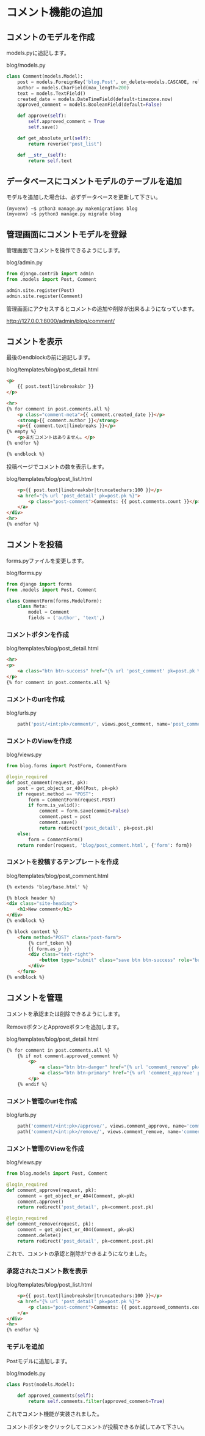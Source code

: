 # コメント機能の追加

## コメントのモデルを作成

models.pyに追記します。

blog/models.py
```python
class Comment(models.Model):
	post = models.ForeignKey('blog.Post', on_delete=models.CASCADE, related_name='comments')
	author = models.CharField(max_length=200)
	text = models.TextField()
	created_date = models.DateTimeField(default=timezone.now)
	approved_comment = models.BooleanField(default=False)

	def approve(self):
		self.approved_comment = True
		self.save()

	def get_absolute_url(self):
		return reverse("post_list")

	def __str__(self):
		return self.text
```

## データベースにコメントモデルのテーブルを追加

モデルを追加した場合は、必ずデータベースを更新して下さい。

```
(myvenv) ~$ pthon3 manage.py makemigrations blog
(myvenv) ~$ python3 manage.py migrate blog
```
## 管理画面にコメントモデルを登録

管理画面でコメントを操作できるようにします。

blog/admin.py
```python
from django.contrib import admin
from .models import Post, Comment

admin.site.register(Post)
admin.site.register(Comment)
```

管理画面にアクセスするとコメントの追加や削除が出来るようになっています。

http://127.0.0.1:8000/admin/blog/comment/

## コメントを表示

最後のendblockの前に追記します。

blog/templates/blog/post_detail.html
```html
<p>
  	{{ post.text|linebreaksbr }}
</p>

<hr>
{% for comment in post.comments.all %}
	<p class="comment-meta">{{ comment.created_date }}</p>
	<strong>{{ comment.author }}</strong>
	<p>{{ comment.text|linebreaks }}</p>
{% empty %}
  	<p>まだコメントはありません。</p>
{% endfor %}

{% endblock %}
```

投稿ページでコメントの数を表示します。

blog/templates/blog/post_list.html
```html
	<p>{{ post.text|linebreaksbr|truncatechars:100 }}</p>
	<a href="{% url 'post_detail' pk=post.pk %}">
		<p class="post-comment">Comments: {{ post.comments.count }}</p>
	</a>
</div>
<hr>
{% endfor %}
```

## コメントを投稿

forms.pyファイルを変更します。

blog/forms.py
```python
from django import forms
from .models import Post, Comment

class CommentForm(forms.ModelForm):
	class Meta:
		model = Comment
		fields = ('author', 'text',)
```

### コメントボタンを作成

blog/templates/blog/post_detail.html
```html
<hr>
<p>
  	<a class="btn btn-success" href="{% url 'post_comment' pk=post.pk %}" role="button">Add comment</a>
</p>
{% for comment in post.comments.all %}
```

### コメントのurlを作成

blog/urls.py
```python
  	path('post/<int:pk>/comment/', views.post_comment, name='post_comment'),
```

### コメントのViewを作成

blog/views.py
```python
from blog.forms import PostForm, CommentForm

@login_required
def post_comment(request, pk):
	post = get_object_or_404(Post, pk=pk)
	if request.method == "POST":
		form = CommentForm(request.POST)
		if form.is_valid():
			comment = form.save(commit=False)
			comment.post = post
			comment.save()
			return redirect('post_detail', pk=post.pk)
	else:
		form = CommentForm()
	return render(request, 'blog/post_comment.html', {'form': form})
```

### コメントを投稿するテンプレートを作成

blog/templates/blog/post_comment.html
```html
{% extends 'blog/base.html' %}

{% block header %}
<div class="site-heading">
  	<h1>New comment</h1>
</div>
{% endblock %}

{% block content %}
	<form method="POST" class="post-form">
		{% csrf_token %}
		{{ form.as_p }}
		<div class="text-right">
			<button type="submit" class="save btn btn-success" role="button">Send</button>
		</div>
	</form>
{% endblock %}
```

## コメントを管理

コメントを承認または削除できるようにします。

RemoveボタンとApproveボタンを追加します。

blog/templates/blog/post_detail.html
```html
{% for comment in post.comments.all %}
	{% if not comment.approved_comment %}
		<p>
			<a class="btn btn-danger" href="{% url 'comment_remove' pk=comment.pk %}" role="button">Remove</a>
			<a class="btn btn-primary" href="{% url 'comment_approve' pk=comment.pk %}" role="button">Approve</a>
		</p>
	{% endif %}
```

### コメント管理のurlを作成

blog/urls.py
```python
 	path('comment/<int:pk>/approve/', views.comment_approve, name='comment_approve'),
  	path('comment/<int:pk>/remove/', views.comment_remove, name='comment_remove'),
```

### コメント管理のViewを作成

blog/views.py
```python
from blog.models import Post, Comment

@login_required
def comment_approve(request, pk):
	comment = get_object_or_404(Comment, pk=pk)
	comment.approve()
	return redirect('post_detail', pk=comment.post.pk)

@login_required
def comment_remove(request, pk):
	comment = get_object_or_404(Comment, pk=pk)
	comment.delete()
	return redirect('post_detail', pk=comment.post.pk)
```

これで、コメントの承認と削除ができるようになりました。

### 承認されたコメント数を表示

blog/templates/blog/post_list.html
```html
	<p>{{ post.text|linebreaksbr|truncatechars:100 }}</p>
	<a href="{% url 'post_detail' pk=post.pk %}">
		<p class="post-comment">Comments: {{ post.approved_comments.count }}</p>
	</a>
</div>
<hr>
{% endfor %}
```

### モデルを追加

Postモデルに追加します。

blog/models.py
```python
class Post(models.Model):

	def approved_comments(self):
		return self.comments.filter(approved_comment=True)
```

これでコメント機能が実装されました。

コメントボタンをクリックしてコメントが投稿できるか試してみて下さい。
